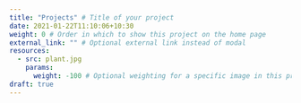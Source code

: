 ```yaml
---
title: "Projects" # Title of your project
date: 2021-01-22T11:10:06+10:30
weight: 0 # Order in which to show this project on the home page
external_link: "" # Optional external link instead of modal
resources:
  - src: plant.jpg
    params:
      weight: -100 # Optional weighting for a specific image in this project folder
draft: true
---
```

